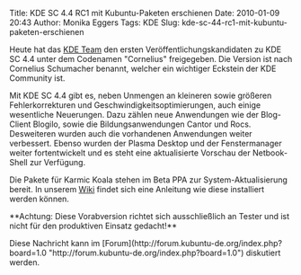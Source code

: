 Title: KDE SC 4.4 RC1 mit Kubuntu-Paketen erschienen
Date: 2010-01-09 20:43
Author: Monika Eggers
Tags: KDE
Slug: kde-sc-44-rc1-mit-kubuntu-paketen-erschienen

Heute hat das [KDE Team](http://www.kde.org "http://www.kde.org") den
ersten Veröffentlichungskandidaten zu KDE SC 4.4 unter dem Codenamen
"Cornelius" freigegeben. Die Version ist nach Cornelius Schumacher
benannt, welcher ein wichtiger Eckstein der KDE Community ist.

</p>
Mit KDE SC 4.4 gibt es, neben Unmengen an kleineren sowie größeren
Fehlerkorrekturen und Geschwindigkeitsoptimierungen, auch einige
wesentliche Neuerungen. Dazu zählen neue Anwendungen wie der Blog-Client
Blogilo, sowie die Bildungsanwendungen Cantor und Rocs. Desweiteren
wurden auch die vorhandenen Anwendungen weiter verbessert. Ebenso wurden
der Plasma Desktop und der Fenstermanager weiter fortentwickelt und es
steht eine aktualisierte Vorschau der Netbook-Shell zur Verfügung.

</p>
<!--break--><!--break-->

Die Pakete für Karmic Koala stehen im Beta PPA zur System-Aktualisierung
bereit. In unserem
[Wiki](http://wiki.kubuntu-de.org/Installation/Upgrade/Kubuntu_9.10_auf_KDE_SC_4.4_aktualisieren "http://wiki.kubuntu-de.org/Installation/Upgrade/Kubuntu_9.10_auf_KDE_SC_4.4_aktualisieren")
findet sich eine Anleitung wie diese installiert werden können.

</p>
**Achtung: Diese Vorabversion richtet sich ausschließlich an Tester und
ist nicht für den produktiven Einsatz gedacht!**

</p>
Diese Nachricht kann im
[Forum](http://forum.kubuntu-de.org/index.php?board=1.0 "http://forum.kubuntu-de.org/index.php?board=1.0")
diskutiert werden.

</p>

